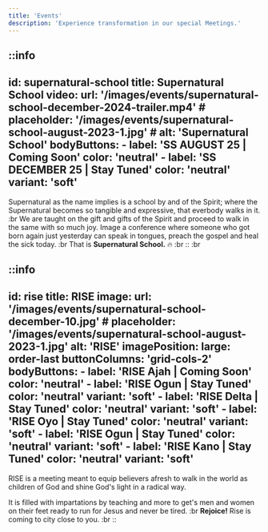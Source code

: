```yaml
---
title: 'Events'
description: 'Experience transformation in our special Meetings.'
---
```


::info
---
id: supernatural-school
title: Supernatural School
video:
    url: '/images/events/supernatural-school-december-2024-trailer.mp4'
    # placeholder: '/images/events/supernatural-school-august-2023-1.jpg'
    # alt: 'Supernatural School'
bodyButtons:
    - label: 'SS AUGUST 25 | Coming Soon'
      color: 'neutral'
    - label: 'SS DECEMBER 25 | Stay Tuned'
      color: 'neutral'
      variant: 'soft'
---
Supernatural as the name implies is a school by and of the Spirit; where the Supernatural
becomes so tangible and expressive, that everbody walks in it.
:br
We are taught on the gift and gifts of the Spirit and proceed to walk in the same with so much joy.
Image a conference where someone who got born again just yesterday can speak in tongues, preach the gospel and
heal the sick today.
:br
That is **Supernatural School.** 🔥
:br
::
:br

::info
---
id: rise
title: RISE
image:
    url: '/images/events/supernatural-school-december-10.jpg'
    # placeholder: '/images/events/supernatural-school-august-2023-1.jpg'
    alt: 'RISE'
imagePosition:
  large: order-last
buttonColumns: 'grid-cols-2'
bodyButtons:
    - label: 'RISE Ajah | Coming Soon'
      color: 'neutral'
    - label: 'RISE Ogun | Stay Tuned'
      color: 'neutral'
      variant: 'soft'
    - label: 'RISE Delta | Stay Tuned'
      color: 'neutral'
      variant: 'soft'
    - label: 'RISE Oyo | Stay Tuned'
      color: 'neutral'
      variant: 'soft'
    - label: 'RISE Ogun | Stay Tuned'
      color: 'neutral'
      variant: 'soft'
    - label: 'RISE Kano | Stay Tuned'
      color: 'neutral'
      variant: 'soft'
---
RISE is a meeting meant to equip believers afresh to walk in the world as children of God and
shine God's light in a radical way.

It is filled with impartations by teaching and more to get's men and women on their feet ready
to run for Jesus and never be tired.
:br
**Rejoice!** Rise is coming to city close to you.
:br
::

